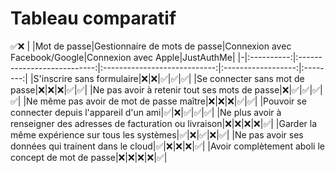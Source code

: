 # Tableau comparatif
✅❌
| |Mot de passe|Gestionnaire de mots de passe|Connexion avec Facebook/Google|Connexion avec Apple|JustAuthMe|
|-|:----------:|:---------------------------:|:----------------------------:|:------------------:|:--------:|
|S'inscrire sans formulaire|❌|❌|✅|✅|✅|
|Se connecter sans mot de passe|❌|❌|❌|✅|✅|
|Ne pas avoir à retenir tout ses mots de passe|❌|✅|✅|✅|✅|
|Ne même pas avoir de mot de passe maître|❌|❌|❌|✅|✅|
|Pouvoir se connecter depuis l'appareil d'un ami|✅|❌|✅|✅|✅|
|Ne plus avoir à renseigner des adresses de facturation ou livraison|❌|❌|❌|❌|✅|
|Garder la même expérience sur tous les systèmes|✅|❌|✅|❌|✅|
|Ne pas avoir ses données qui trainent dans le cloud|✅|❌|❌|❌|✅|
|Avoir complètement aboli le concept de mot de passe|❌|❌|❌|❌|✅|
